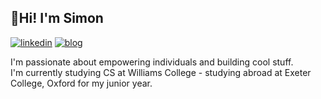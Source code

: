 ## 👋Hi! I'm Simon

<!--
**ssocolow/ssocolow** is a ✨ _special_ ✨ repository because its `README.md` (this file) appears on your GitHub profile.

Here are some ideas to get you started:

- 🔭 I’m currently working on ...
- 🌱 I’m currently learning ...
- 👯 I’m looking to collaborate on ...
- 🤔 I’m looking for help with ...
- 💬 Ask me about ...
- 📫 How to reach me: ...
- 😄 Pronouns: ...
- ⚡ Fun fact: ...
-->


[![linkedin](https://img.shields.io/badge/linkedin-black?logo=Linkedin&logoColor=white&link=https://www.linkedin.com/in/simon-socolow/)](https://www.linkedin.com/in/simon-socolow/)
[![blog](https://img.shields.io/badge/blog-black?logo=jekyll&logoColor=white&link=https://ssocolow.github.io)](https://ssocolow.github.io)

I'm passionate about empowering individuals and building cool stuff.  
I'm currently studying CS at Williams College - studying abroad at Exeter College, Oxford for my junior year. 

<!--* Machine Learning & Software Engineer Intern at [Facebook](https://about.meta.com)
* Machine Learning Engineer Intern at [Hugging Face](https://huggingface.co)
* Machine Learning Research Intern at [Neosapience](https://neosapience.com)-->
